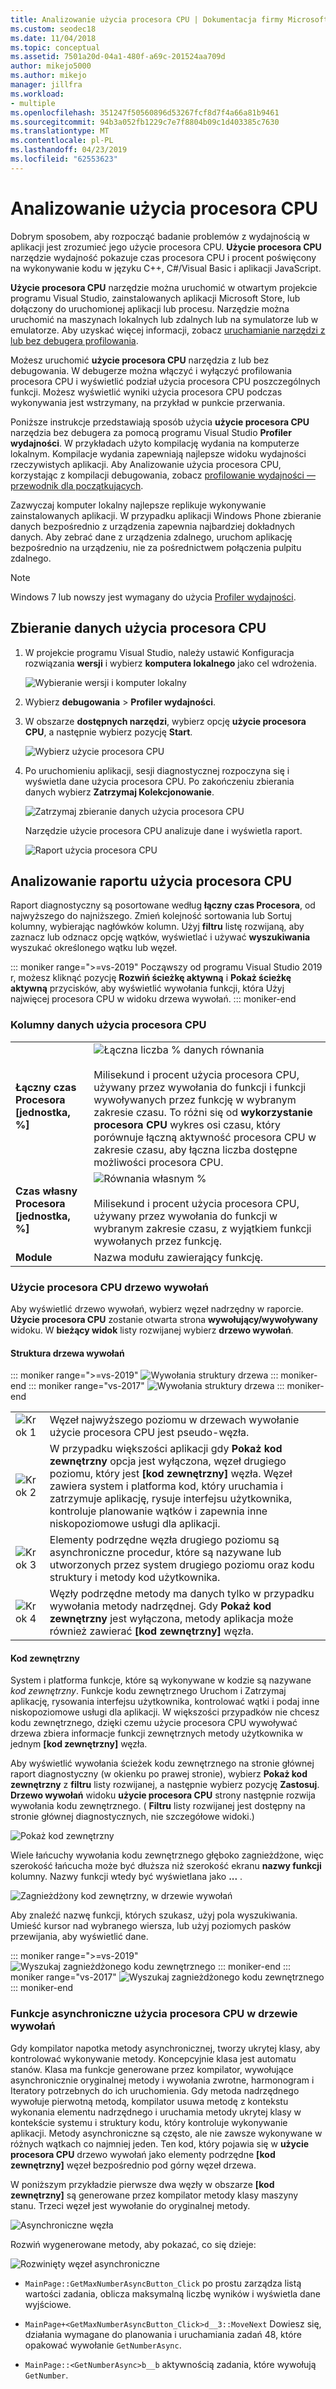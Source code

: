 ```yaml
---
title: Analizowanie użycia procesora CPU | Dokumentacja firmy Microsoft
ms.custom: seodec18
ms.date: 11/04/2018
ms.topic: conceptual
ms.assetid: 7501a20d-04a1-480f-a69c-201524aa709d
author: mikejo5000
ms.author: mikejo
manager: jillfra
ms.workload:
- multiple
ms.openlocfilehash: 351247f50560896d53267fcf8d7f4a66a81b9461
ms.sourcegitcommit: 94b3a052fb1229c7e7f8804b09c1d403385c7630
ms.translationtype: MT
ms.contentlocale: pl-PL
ms.lasthandoff: 04/23/2019
ms.locfileid: "62553623"
---
```

# <a name="analyze-cpu-usage"></a>Analizowanie użycia procesora CPU

Dobrym sposobem, aby rozpocząć badanie problemów z wydajnością w aplikacji jest zrozumieć jego użycie procesora CPU. **Użycie procesora CPU** narzędzie wydajność pokazuje czas procesora CPU i procent poświęcony na wykonywanie kodu w języku C++, C#/Visual Basic i aplikacji JavaScript.

**Użycie procesora CPU** narzędzie można uruchomić w otwartym projekcie programu Visual Studio, zainstalowanych aplikacji Microsoft Store, lub dołączony do uruchomionej aplikacji lub procesu. Narzędzie można uruchomić na maszynach lokalnych lub zdalnych lub na symulatorze lub w emulatorze. Aby uzyskać więcej informacji, zobacz [uruchamianie narzędzi z lub bez debugera profilowania](../profiling/running-profiling-tools-with-or-without-the-debugger.md).

Możesz uruchomić **użycie procesora CPU** narzędzia z lub bez debugowania. W debugerze można włączyć i wyłączyć profilowania procesora CPU i wyświetlić podział użycia procesora CPU poszczególnych funkcji. Możesz wyświetlić wyniki użycia procesora CPU podczas wykonywania jest wstrzymany, na przykład w punkcie przerwania.

Poniższe instrukcje przedstawiają sposób użycia **użycie procesora CPU** narzędzia bez debugera za pomocą programu Visual Studio **Profiler wydajności**. W przykładach użyto kompilację wydania na komputerze lokalnym. Kompilacje wydania zapewniają najlepsze widoku wydajności rzeczywistych aplikacji. Aby Analizowanie użycia procesora CPU, korzystając z kompilacji debugowania, zobacz [profilowanie wydajności — przewodnik dla początkujących](../profiling/beginners-guide-to-performance-profiling.md).

Zazwyczaj komputer lokalny najlepsze replikuje wykonywanie zainstalowanych aplikacji. W przypadku aplikacji Windows Phone zbieranie danych bezpośrednio z urządzenia zapewnia najbardziej dokładnych danych. Aby zebrać dane z urządzenia zdalnego, uruchom aplikację bezpośrednio na urządzeniu, nie za pośrednictwem połączenia pulpitu zdalnego.

>[!NOTE]
>Windows 7 lub nowszy jest wymagany do użycia [Profiler wydajności](../profiling/profiling-feature-tour.md).

## <a name="collect-cpu-usage-data"></a>Zbieranie danych użycia procesora CPU

1. W projekcie programu Visual Studio, należy ustawić Konfiguracja rozwiązania **wersji** i wybierz **komputera lokalnego** jako cel wdrożenia.

    ![Wybieranie wersji i komputer lokalny](../profiling/media/cpuuse_selectreleaselocalmachine.png "wybierz wersji i komputer lokalny")

1. Wybierz **debugowania** > **Profiler wydajności**.

1. W obszarze **dostępnych narzędzi**, wybierz opcję **użycie procesora CPU**, a następnie wybierz pozycję **Start**.

    ![Wybierz użycie procesora CPU](../profiling/media/cpuuse_lib_choosecpuusage.png "wybierz użycie procesora CPU")

4. Po uruchomieniu aplikacji, sesji diagnostycznej rozpoczyna się i wyświetla dane użycia procesora CPU. Po zakończeniu zbierania danych wybierz **Zatrzymaj Kolekcjonowanie**.

   ![Zatrzymaj zbieranie danych użycia procesora CPU](../profiling/media/cpu_use_wt_stopcollection.png "zbierania danych użycia procesora CPU Stop")

   Narzędzie użycie procesora CPU analizuje dane i wyświetla raport.

   ![Raport użycia procesora CPU](../profiling/media/cpu_use_wt_report.png "raport użycia procesora CPU")

## <a name="analyze-the-cpu-usage-report"></a>Analizowanie raportu użycia procesora CPU

Raport diagnostyczny są posortowane według **łączny czas Procesora**, od najwyższego do najniższego. Zmień kolejność sortowania lub Sortuj kolumny, wybierając nagłówków kolumn. Użyj **filtru** listę rozwijaną, aby zaznacz lub odznacz opcję wątków, wyświetlać i używać **wyszukiwania** wyszukać określonego wątku lub węzeł.

::: moniker range=">=vs-2019"
Począwszy od programu Visual Studio 2019 r, możesz kliknąć pozycję **Rozwiń ścieżkę aktywną** i **Pokaż ścieżkę aktywną** przycisków, aby wyświetlić wywołania funkcji, która Użyj najwięcej procesora CPU w widoku drzewa wywołań.
::: moniker-end

### <a name="BKMK_Call_tree_data_columns"></a> Kolumny danych użycia procesora CPU

|||
|-|-|
|**Łączny czas Procesora [jednostka, %]**|![Łączna liczba % danych równania](../profiling/media/cpu_use_wt_totalpercentequation.png "CPU_USE_WT_TotalPercentEquation")<br /><br /> Milisekund i procent użycia procesora CPU, używany przez wywołania do funkcji i funkcji wywoływanych przez funkcję w wybranym zakresie czasu. To różni się od **wykorzystanie procesora CPU** wykres osi czasu, który porównuje łączną aktywność procesora CPU w zakresie czasu, aby łączna liczba dostępne możliwości procesora CPU.|
|**Czas własny Procesora [jednostka, %]**|![Równania własnym %](../profiling/media/cpu_use_wt_selflpercentequation.png "CPU_USE_WT_SelflPercentEquation")<br /><br /> Milisekund i procent użycia procesora CPU, używany przez wywołania do funkcji w wybranym zakresie czasu, z wyjątkiem funkcji wywołanych przez funkcję.|
|**Module**|Nazwa modułu zawierający funkcję.

### <a name="BKMK_The_CPU_Usage_call_tree"></a> Użycie procesora CPU drzewo wywołań

Aby wyświetlić drzewo wywołań, wybierz węzeł nadrzędny w raporcie. **Użycie procesora CPU** zostanie otwarta strona **wywołujący/wywoływany** widoku. W **bieżący widok** listy rozwijanej wybierz **drzewo wywołań**.

#### <a name="BKMK_Call_tree_structure"></a> Struktura drzewa wywołań

::: moniker range=">=vs-2019"
![Wywołania struktury drzewa](../profiling/media/vs-2019/cpu-use-wt-getmaxnumbercalltree-annotated.png "struktury drzewa wywołań")
::: moniker-end
::: moniker range="vs-2017"
![Wywołania struktury drzewa](../profiling/media/cpu_use_wt_getmaxnumbercalltree_annotated.png "struktury drzewa wywołań")
::: moniker-end

|||
|-|-|
|![Krok 1](../profiling/media/procguid_1.png "ProcGuid_1")|Węzeł najwyższego poziomu w drzewach wywołanie użycie procesora CPU jest pseudo-węzła.|
|![Krok 2](../profiling/media/procguid_2.png "ProcGuid_2")|W przypadku większości aplikacji gdy **Pokaż kod zewnętrzny** opcja jest wyłączona, węzeł drugiego poziomu, który jest **[kod zewnętrzny]** węzła. Węzeł zawiera system i platforma kod, który uruchamia i zatrzymuje aplikację, rysuje interfejsu użytkownika, kontroluje planowanie wątków i zapewnia inne niskopoziomowe usługi dla aplikacji.|
|![Krok 3](../profiling/media/procguid_3.png "ProcGuid_3")|Elementy podrzędne węzła drugiego poziomu są asynchroniczne procedur, które są nazywane lub utworzonych przez system drugiego poziomu oraz kodu struktury i metody kod użytkownika.|
|![Krok 4](../profiling/media/procguid_4.png "ProcGuid_4")|Węzły podrzędne metody ma danych tylko w przypadku wywołania metody nadrzędnej. Gdy **Pokaż kod zewnętrzny** jest wyłączona, metody aplikacja może również zawierać **[kod zewnętrzny]** węzła.|

#### <a name="BKMK_External_Code"></a> Kod zewnętrzny

System i platforma funkcje, które są wykonywane w kodzie są nazywane *kod zewnętrzny*. Funkcje kodu zewnętrznego Uruchom i Zatrzymaj aplikację, rysowania interfejsu użytkownika, kontrolować wątki i podaj inne niskopoziomowe usługi dla aplikacji. W większości przypadków nie chcesz kodu zewnętrznego, dzięki czemu użycie procesora CPU wywoływać drzewa zbiera informacje funkcji zewnętrznych metody użytkownika w jednym **[kod zewnętrzny]** węzła.

Aby wyświetlić wywołania ścieżek kodu zewnętrznego na stronie głównej raport diagnostyczny (w okienku po prawej stronie), wybierz **Pokaż kod zewnętrzny** z **filtru** listy rozwijanej, a następnie wybierz pozycję **Zastosuj**. **Drzewo wywołań** widoku **użycie procesora CPU** strony następnie rozwija wywołania kodu zewnętrznego. ( **Filtru** listy rozwijanej jest dostępny na stronie głównej diagnostycznych, nie szczegółowe widoki.)

![Pokaż kod zewnętrzny](../profiling/media/cpu_use_wt_filterview.png "Pokaż kod zewnętrzny")

Wiele łańcuchy wywołania kodu zewnętrznego głęboko zagnieżdżone, więc szerokość łańcucha może być dłuższa niż szerokość ekranu **nazwy funkcji** kolumny. Nazwy funkcji wtedy być wyświetlana jako **...** .

![Zagnieżdżony kod zewnętrzny, w drzewie wywołań](../profiling/media/cpu_use_wt_showexternalcodetoowide.png "zagnieżdżony kod zewnętrzny, w drzewie wywołań")

Aby znaleźć nazwę funkcji, których szukasz, użyj pola wyszukiwania. Umieść kursor nad wybranego wiersza, lub użyj poziomych pasków przewijania, aby wyświetlić dane.

::: moniker range=">=vs-2019"
![Wyszukaj zagnieżdżonego kodu zewnętrznego](../profiling/media/vs-2019/cpu-use-wt-showexternalcodetoowide-found.png "wyszukiwanie zagnieżdżonego kodu zewnętrznego")
::: moniker-end
::: moniker range="vs-2017"
![Wyszukaj zagnieżdżonego kodu zewnętrznego](../profiling/media/cpu_use_wt_showexternalcodetoowide_found.png "wyszukiwanie zagnieżdżonego kodu zewnętrznego")
::: moniker-end

### <a name="BKMK_Asynchronous_functions_in_the_CPU_Usage_call_tree"></a> Funkcje asynchroniczne użycia procesora CPU w drzewie wywołań

 Gdy kompilator napotka metody asynchronicznej, tworzy ukrytej klasy, aby kontrolować wykonywanie metody. Koncepcyjnie klasa jest automatu stanów. Klasa ma funkcje generowane przez kompilator, wywołujące asynchronicznie oryginalnej metody i wywołania zwrotne, harmonogram i Iteratory potrzebnych do ich uruchomienia. Gdy metoda nadrzędnego wywołuje pierwotną metodą, kompilator usuwa metodę z kontekstu wykonania elementu nadrzędnego i uruchamia metody ukrytej klasy w kontekście systemu i struktury kodu, który kontroluje wykonywanie aplikacji. Metody asynchroniczne są często, ale nie zawsze wykonywane w różnych wątkach co najmniej jeden. Ten kod, który pojawia się w **użycie procesora CPU** drzewo wywołań jako elementy podrzędne **[kod zewnętrzny]** węzeł bezpośrednio pod górny węzeł drzewa.

W poniższym przykładzie pierwsze dwa węzły w obszarze **[kod zewnętrzny]** są generowane przez kompilator metody klasy maszyny stanu. Trzeci węzeł jest wywołanie do oryginalnej metody.

![Asynchroniczne węzła](media/cpu_use_wt_getmaxnumberasync_selected.png "asynchronicznego węzła")

Rozwiń wygenerowane metody, aby pokazać, co się dzieje:

![Rozwinięty węzeł asynchroniczne](media/cpu_use_wt_getmaxnumberasync_expandedcalltree.png "rozwinięte asynchronicznego węzła")

- `MainPage::GetMaxNumberAsyncButton_Click` po prostu zarządza listą wartości zadania, oblicza maksymalną liczbę wyników i wyświetla dane wyjściowe.

- `MainPage+<GetMaxNumberAsyncButton_Click>d__3::MoveNext` Dowiesz się, działania wymagane do planowania i uruchamiania zadań 48, które opakować wywołanie `GetNumberAsync`.

- `MainPage::<GetNumberAsync>b__b` aktywnością zadania, które wywołują `GetNumber`.
